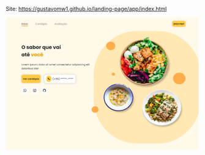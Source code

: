 Site: https://gustavomw1.github.io/landing-page/app/index.html

![Descrição da Imagem](img/Sem-título.png)

